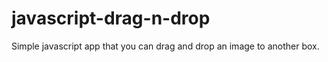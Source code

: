 # javascript-drag-n-drop

Simple javascript app that you can drag and drop an image to another box.
